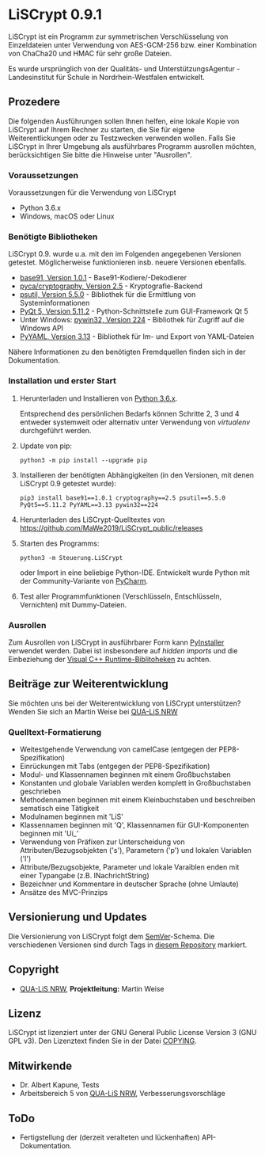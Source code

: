 # LiSCrypt 0.9.1
LiSCrypt ist ein Programm zur symmetrischen Verschlüsselung von Einzeldateien unter Verwendung von AES-GCM-256 bzw. einer Kombination von ChaCha20 und HMAC für sehr große Dateien.

Es wurde ursprünglich von der Qualitäts- und UnterstützungsAgentur - Landesinstitut für Schule in Nordrhein-Westfalen entwickelt.

## Prozedere
Die folgenden Ausführungen sollen Ihnen helfen, eine lokale Kopie von LiSCrypt auf Ihrem Rechner zu starten, die Sie für eigene Weiterentlickungen oder zu Testzwecken verwenden wollen. Falls Sie LiSCrypt in Ihrer Umgebung als ausführbares Programm ausrollen möchten, berücksichtigen Sie bitte die Hinweise unter "Ausrollen".

### Voraussetzungen
Voraussetzungen für die Verwendung von LiSCrypt

* Python 3.6.x
* Windows, macOS oder Linux

### Benötigte Bibliotheken
LiSCrypt 0.9. wurde u.a. mit den im Folgenden angegebenen Versionen getestet. Möglicherweise funktionieren insb. neuere Versionen ebenfalls.

* [base91, Version 1.0.1](https://github.com/aberaud/base91-python) - Base91-Kodiere/-Dekodierer
* [pyca/cryptography, Version 2.5](https://cryptography.io/en/latest/) - Kryptografie-Backend
* [psutil, Version 5.5.0](https://psutil.readthedocs.io) - Bibliothek für die Ermittlung von Systeminformationen
* [PyQt 5, Version 5.11.2](https://riverbankcomputing.com/software/pyqt/intro) - Python-Schnittstelle zum GUI-Framework Qt 5
* Unter Windows: [pywin32, Version 224](https://github.com/mhammond/pywin32) - Bibliothek für Zugriff auf die Windows API
* [PyYAML, Version 3.13](https://pyyaml.org/) - Bibliothek für Im- und Export von YAML-Dateien

Nähere Informationen zu den benötigten Fremdquellen finden sich in der Dokumentation.

### Installation und erster Start
1. Herunterladen und Installieren von [Python 3.6.x](https://www.python.org/).

    Entsprechend des persönlichen Bedarfs können Schritte 2, 3 und 4 entweder systemweit oder alternativ unter Verwendung von *virtualenv* durchgeführt werden.

2. Update von pip:
    ```
    python3 -m pip install --upgrade pip
    ```
    
3. Installieren der benötigten Abhängigkeiten (in den Versionen, mit denen LiSCrypt 0.9 getestet wurde):
    ```
    pip3 install base91==1.0.1 cryptography==2.5 psutil==5.5.0 PyQt5==5.11.2 PyYAML==3.13 pywin32==224
    ``` 

4. Herunterladen des LiSCrypt-Quelltextes von https://github.com/MaWe2019/LiSCrypt_public/releases

5. Starten des Programms:
    ```
    python3 -m Steuerung.LiSCrypt
    ```
    oder Import in eine beliebige Python-IDE. Entwickelt wurde Python mit der Community-Variante von [PyCharm](https://www.jetbrains.com/pycharm/download/).
    
6. Test aller Programmfunktionen (Verschlüsseln, Entschlüsseln, Vernichten) mit Dummy-Dateien.

### Ausrollen

Zum Ausrollen von LiSCrypt in ausführbarer Form kann [PyInstaller](https://www.pyinstaller.org/) verwendet werden. Dabei ist insbesondere auf *hidden imports* und die Einbeziehung der [Visual C++ Runtime-Biblitoheken](https://support.microsoft.com/de-de/help/2977003/the-latest-supported-visual-c-downloads) zu achten.

## Beiträge zur Weiterentwicklung

Sie möchten uns bei der Weiterentwicklung von LiSCrypt unterstützen? Wenden Sie sich an Martin Weise bei [QUA-LiS NRW](https://www.qua-lis.nrw.de)

### Quelltext-Formatierung

* Weitestgehende Verwendung von camelCase (entgegen der PEP8-Spezifikation)
* Einrückungen mit Tabs (entgegen der PEP8-Spezifikation)
* Modul- und Klassennamen beginnen mit einem Großbuchstaben
* Konstanten und globale Variablen werden komplett in Großbuchstaben geschrieben
* Methodennamen beginnen mit einem Kleinbuchstaben und beschreiben sematisch eine Tätigkeit
* Modulnamen beginnen mit 'LiS'
* Klassennamen beginnen mit 'Q', Klassennamen für GUI-Komponenten beginnen mit 'Ui_'
* Verwendung von Präfixen zur Unterscheidung von Attributen/Bezugsobjekten ('s'), Parametern ('p') und lokalen Variablen ('l')
* Attribute/Bezugsobjekte, Parameter und lokale Varaiblen enden mit einer Typangabe (z.B. lNachrichtString)
* Bezeichner und Kommentare in deutscher Sprache (ohne Umlaute)
* Ansätze des MVC-Prinzips

## Versionierung und Updates

Die Versionierung von LiSCrypt folgt dem [SemVer](http://semver.org/)-Schema. Die verschiedenen Versionen sind durch Tags in [diesem Repository](https://github.com/your/project/tags) markiert. 

## Copyright

* [QUA-LiS NRW](https://www.qua-lis.nrw.de), **Projektleitung:** Martin Weise

## Lizenz

LiSCrypt ist lizenziert unter der GNU General Public License Version 3 (GNU GPL v3). Den Lizenztext finden Sie in der Datei [COPYING](COPYING).

## Mitwirkende

* Dr. Albert Kapune, Tests
* Arbeitsbereich 5 von [QUA-LiS NRW](https://www.qua-lis.nrw.de), Verbesserungsvorschläge

## ToDo

* Fertigstellung der (derzeit veralteten und lückenhaften) API-Dokumentation.

